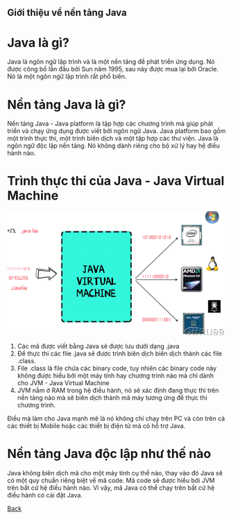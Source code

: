 Giới thiệu về nền tảng Java
---

# Java là gì?
Java là ngôn ngữ lập trình và là một nền tảng để phát triển ứng dụng. Nó được công bố lần đầu bởi Sun năm 1995, sau này được  mua lại bởi Oracle. Nó là một ngôn ngữ lập trình rất phổ biến.

# Nền tảng Java là gì?
Nền tảng Java - Java platform là tập hợp các chương trình mà giúp phát triển và chạy ứng dụng được viết bởi ngôn ngữ Java. Java platform bao gồm một trình thực thi, một trình biên dịch và một tập hợp các thư viện. Java là ngôn ngữ độc lập nền tảng. Nó không dành riêng cho bộ xử lý hay hệ điều hành nào.

# Trình thực thi của Java - Java Virtual Machine
![JVM - Java Virtual Machine](../../../../../resources/images/java-platform-1.png)
1. Các mã được viết bằng Java sẽ được lưu dưới dạng .java
2. Để thực thi các file .java sẽ được trình biên dịch biên dịch thành các file .class. 
3. File .class là file chứa các binary code, tuy nhiên các binary code này không được hiểu bởi một máy tính hay chương trình nào mà chỉ dành cho JVM - Java Virtual Machine
4. JVM nằm ở RAM trong hệ điều hành, nó sẽ xác định đang thực thi trên nền tảng nào mà sẽ biên dịch thành mã máy tương ứng để thực thi chương trình.

Điều mà làm cho Java mạnh mẽ là nó không chỉ chạy trên PC và còn trên cả các thiết bị Mobile hoặc các thiết bị điện tử mà có hỗ trợ Java.

# Nền tảng Java độc lập như thế nào
Java không biên dịch mã cho một máy tính cụ thể nào, thay vào đó Java sẽ có một quy chuẩn riêng biệt về mã code. Mã code sẽ được hiểu bởi JVM trên bất cứ hệ điều hành nào. Vì vậy, mã Java có thể chạy trên bất cứ hệ điều hành có cài đặt Java.  

[Back](./)